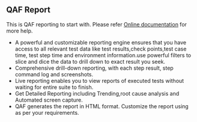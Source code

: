 ## QAF Report 

This is QAF reporting to start with. Please refer [Online documentation](https://infostretch.github.io/qaf/) for more help.
 
<ul>
<li>A powerful and customizable reporting engine ensures that you have access to all relevant test data like test results,check points,test case time, test step time and environment information.use powerful filters to slice and dice the data to drill down to exact result you seek.</li>
<li>Comprehensive drill-down reporting, with each step result, step command log and screenshots.</li>
<li>Live reporting enables you to view reports of executed tests without waiting for entire suite to finish.</li>
<li>Get Detailed Reporting including Trending,root cause analysis and Automated screen capture.</li>
<li>QAF generates the report in HTML format. Customize the report using as per your requirements.</li>
</ul>
